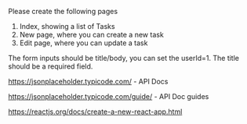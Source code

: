 Please create the following pages

1. Index, showing a list of Tasks
2. New page, where you can create a new task
3. Edit page, where you can update a task

The form inputs should be title/body, you can set the userId=1.
The title should be a required field.

https://jsonplaceholder.typicode.com/ - API Docs

https://jsonplaceholder.typicode.com/guide/ - API Doc guides

https://reactjs.org/docs/create-a-new-react-app.html
